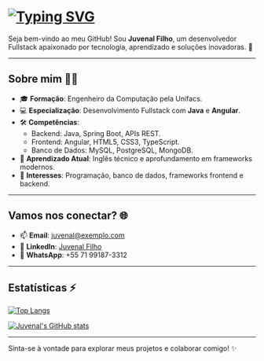 


# [![Typing SVG](https://readme-typing-svg.demolab.com?font=Fira+Code&pause=1000&color=F71645&width=435&lines=Ol%C3%A1+Devs%2C+aqui+%C3%A9+o+Juvenal+Filho;Seja+bem-vindo+ao+meu+GitHub!+%F0%9F%9A%80)](https://git.io/typing-svg)

Seja bem-vindo ao meu GitHub! Sou **Juvenal Filho**, um desenvolvedor Fullstack apaixonado por tecnologia, aprendizado e soluções inovadoras. 🚀

---

## Sobre mim 🧑‍💻

- 🎓 **Formação**: Engenheiro da Computação pela Unifacs.
- 💻 **Especialização**: Desenvolvimento Fullstack com **Java** e **Angular**.
- 🛠️ **Competências**:
  - Backend: Java, Spring Boot, APIs REST.
  - Frontend: Angular, HTML5, CSS3, TypeScript.
  - Banco de Dados: MySQL, PostgreSQL, MongoDB.
- 🌱 **Aprendizado Atual**: Inglês técnico e aprofundamento em frameworks modernos.
- 🔗 **Interesses**: Programação, banco de dados, frameworks frontend e backend.

---

## Vamos nos conectar? 🌐

- 📫 **Email**: juvenal@exemplo.com
- 🔗 **LinkedIn**: [Juvenal Filho](https://www.linkedin.com/in/juvenal-jo%C3%A3o-dos-santos-filho-5581b1117)
- 📱 **WhatsApp**: +55 71 99187-3312

---

## Estatísticas ⚡

[![Top Langs](https://github-readme-stats.vercel.app/api/top-langs/?username=SEU_USERNAME_AQUI&layout=compact&theme=radical)](https://github.com/anuraghazra/github-readme-stats)

[![Juvenal's GitHub stats](https://github-readme-stats.vercel.app/api?username=SEU_USERNAME_AQUI&show_icons=true&theme=radical)](https://github.com/anuraghazra/github-readme-stats)

---

Sinta-se à vontade para explorar meus projetos e colaborar comigo! ✨
